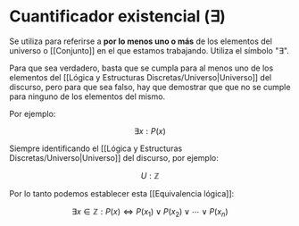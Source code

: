 # Cuantificador existencial (∃)

Se utiliza para referirse a **por lo menos uno o más** de los elementos del universo o [[Conjunto]] en el que estamos trabajando. Utiliza el símbolo "$\exists$".

Para que sea verdadero, basta que se cumpla para al menos uno de los elementos del [[Lógica y Estructuras Discretas/Universo|Universo]] del discurso, pero para que sea falso, hay que demostrar que que no se cumple para ninguno de los elementos del mismo.

Por ejemplo:

$$
\exists x: P(x)
$$

Siempre identificando el [[Lógica y Estructuras Discretas/Universo|Universo]] del discurso, por ejemplo:

$$
U: \mathbb{Z}
$$

Por lo tanto podemos establecer esta [[Equivalencia lógica]]:

$$
\exists x \in \mathbb{Z}: P(x) \Leftrightarrow P(x_1) \lor P(x_2) \lor \cdots \lor P(x_n)
$$
